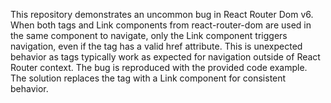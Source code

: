This repository demonstrates an uncommon bug in React Router Dom v6.  When both <a> tags and Link components from react-router-dom are used in the same component to navigate, only the Link component triggers navigation, even if the <a> tag has a valid href attribute. This is unexpected behavior as <a> tags typically work as expected for navigation outside of React Router context. The bug is reproduced with the provided code example. The solution replaces the <a> tag with a Link component for consistent behavior.